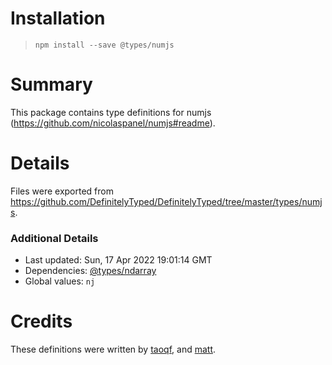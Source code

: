 # Installation
> `npm install --save @types/numjs`

# Summary
This package contains type definitions for numjs (https://github.com/nicolaspanel/numjs#readme).

# Details
Files were exported from https://github.com/DefinitelyTyped/DefinitelyTyped/tree/master/types/numjs.

### Additional Details
 * Last updated: Sun, 17 Apr 2022 19:01:14 GMT
 * Dependencies: [@types/ndarray](https://npmjs.com/package/@types/ndarray)
 * Global values: `nj`

# Credits
These definitions were written by [taoqf](https://github.com/taoqf), and [matt](https://github.com/mattmm3d).
